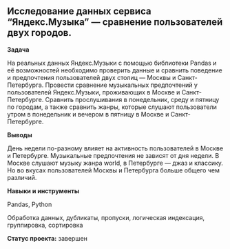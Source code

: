 ## Исследование данных сервиса “Яндекс.Музыка” — сравнение пользователей двух городов.


**Задача**  

На реальных данных Яндекс.Музыки c помощью библиотеки Pandas и её возможностей необходимо проверить данные и сравнить поведение и предпочтения пользователей двух столиц — Москвы и Санкт-Петербурга. Провести сравнение музыкальных предпочтений у пользователей Яндекс.Музыки, проживающих в Москве и Санкт-Петербурге. Сравнить прослушивания в понедельник, среду и пятницу по городам, а также сравнить жанры, которые слушают пользователи утром в понедельник и вечером в пятницу в Москве и Санкт-Петербурге.


**Выводы**


День недели по-разному влияет на активность пользователей в Москве и Петербурге. Музыкальные предпочтения не зависят от дня недели. В Москве слушают музыку жанра world, в Петербурге — джаз и классику. Но во вкусах пользователей Москвы и Петербурга больше общего чем различий.


**Навыки и инструменты**  


Pandas, Python


Обработка данных, дубликаты, пропуски, логическая индексация, группировка, сортировка


**Статус проекта:** завершен
